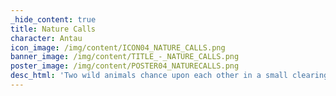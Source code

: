 ```yaml
---
_hide_content: true
title: Nature Calls
character: Antau
icon_image: /img/content/ICON04_NATURE_CALLS.png
banner_image: /img/content/TITLE_-_NATURE_CALLS.png
poster_image: /img/content/POSTER04_NATURECALLS.png
desc_html: 'Two wild animals chance upon each other in a small clearing off a quiet mountain trail. Conflict arises from the core of all beings; some business cannot be settled with words. 7 pages.'
---
```

